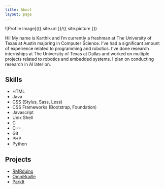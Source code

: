 ```yaml
---
title: About
layout: page
---
```

![Profile Image]({{ site.url }}/{{ site.picture }})

<p>Hi! My name is Karthik and I’m currently a freshman at The University of Texas at Austin majoring in Computer Science. I’ve had a significant amount of experience related to programming and robotics. I’ve done research internships at The University of Texas at Dallas and worked on multiple projects related to robotics and embedded systems. I plan on conducting research in AI later on.</p>

<h2>Skills</h2>

<ul class="skill-list">
	<li>HTML</li>
	<li>Java</li>
	<li>CSS (Stylus, Sass, Less)</li>
	<li>CSS Frameworks (Bootstrap, Foundation)</li>
	<li>Javascript</li>
	<li>Unix Shell</li>
	<li>C</li>
	<li>C++</li>
	<li>Git</li>
	<li>PHP</li>
	<li>Python</li>
</ul>

<h2>Projects</h2>

<ul>
	<li><a href="https://github.com/">RMRduino</a></li>
	<li><a href="https://github.com/">OmniBraille</a></li>
	<li><a href="https://github.com/">ParkIt</a></li>
</ul>
